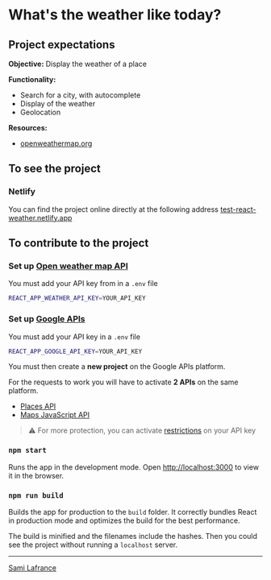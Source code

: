 # What's the weather like today?

## Project expectations

**Objective:** Display the weather of a place

**Functionality:**

- Search for a city, with autocomplete
- Display of the weather
- Geolocation

**Resources:**

- [openweathermap.org](https://home.openweathermap.org)

## To see the project

### Netlify

You can find the project online directly at the following address [test-react-weather.netlify.app](https://test-react-weather.netlify.app)


## To contribute to the project

### Set up [Open weather map API](https://openweathermap.org/api)

You must add your API key from in a `.env` file

```bash
REACT_APP_WEATHER_API_KEY=YOUR_API_KEY
```

### Set up [Google APIs](https://console.cloud.google.com/apis/library?filter=category:maps)

You must add your API key in a `.env` file

```bash
REACT_APP_GOOGLE_API_KEY=YOUR_API_KEY
```

You must then create a **new project** on the Google APIs platform.

For the requests to work you will have to activate **2 APIs** on the same platform.

- [Places API](https://console.cloud.google.com/apis/library/places-backend.googleapis.com?filter=category:maps&id=ecefdd63-ee2b-4751-b6c3-8e9113791baf)
- [Maps JavaScript API](https://console.cloud.google.com/apis/library/maps-backend.googleapis.com?filter=category:maps&id=fd73ab50-9916-4cde-a0f6-dc8be0a0d425)

> ⚠️ For more protection, you can activate [restrictions](https://console.cloud.google.com/apis/credentials/key/2addfa09-f3f4-4b52-8d8c-7d9888d33461) on your API key

### `npm start`

Runs the app in the development mode.
Open [http://localhost:3000](http://localhost:3000) to view it in the browser.

### `npm run build`

Builds the app for production to the `build` folder.
It correctly bundles React in production mode and optimizes the build for the best performance.

The build is minified and the filenames include the hashes.
Then you could see the project without running a `localhost` server.

---

[Sami Lafrance](https://www.samilafrance.com/)
